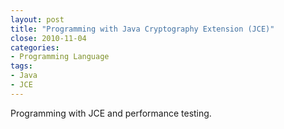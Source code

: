 ```yaml
---
layout: post
title: "Programming with Java Cryptography Extension (JCE)"
close: 2010-11-04
categories: 
- Programming Language
tags: 
- Java
- JCE
---
```


Programming with JCE and performance testing.
 